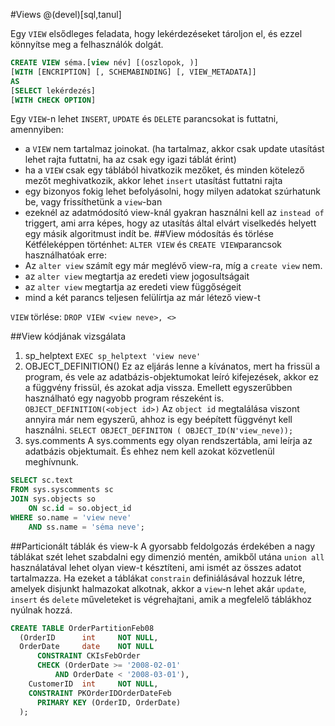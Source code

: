 #Views
@(devel)[sql,tanul]

Egy `VIEW` elsődleges feladata, hogy lekérdezéseket tároljon el, és ezzel könnyítse meg a felhasználók dolgát.
```sql
CREATE VIEW séma.[view név] [(oszlopok, )]
[WITH [ENCRIPTION] [, SCHEMABINDING] [, VIEW_METADATA]]
AS
[SELECT lekérdezés]
[WITH CHECK OPTION]
```
Egy `VIEW`-n lehet `INSERT`, `UPDATE` és `DELETE` parancsokat is futtatni, amennyiben:  
- a `VIEW` nem tartalmaz joinokat. (ha tartalmaz, akkor csak update utasítást lehet rajta futtatni, ha az csak egy igazi táblát érint)
- ha a `VIEW` csak egy táblából hivatkozik mezőket, és minden kötelező mezőt meghivatkozik, akkor lehet `insert` utasítást futtatni rajta
- egy bizonyos fokig lehet befolyásolni, hogy milyen adatokat szúrhatunk be, vagy frissíthetünk a `view`-ban
- ezeknél az adatmódosító view-knál gyakran használni kell az `instead of` triggert, ami arra képes, hogy az utasítás által elvárt viselkedés helyett egy másik algoritmust indít be. 
##View módosítás és törlése
Kétféleképpen történhet: `ALTER VIEW` és `CREATE VIEW`parancsok használhatóak erre: 
- Az `alter view` számít egy már meglévő view-ra, míg a `create view` nem. 
- az `alter view` megtartja az eredeti view jogosultságait
- az `alter view` megtartja az eredeti view függőségeit
- mind a két parancs teljesen felülírtja az már létező view-t

`VIEW` törlése:
`DROP VIEW <view neve>, <>`

##View kódjának vizsgálata
1. sp_helptext
`EXEC sp_helptext 'view neve'`
2. OBJECT_DEFINITION()
Ez az eljárás lenne a kívánatos, mert ha frissül a program, és vele az adatbázis-objektumokat leíró kifejezések, akkor ez a függvény frissül, és azokat adja vissza. Emellett egyszerűbben használható egy nagyobb program részeként is. 
`OBJECT_DEFINITION(<object id>)`
Az `object id` megtalálása viszont annyira már nem egyszerű, ahhoz is egy beépített függvényt kell használni. 
`SELECT OBJECT_DEFINITON ( OBJECT_ID(N'view_neve));`
3. sys.comments
A sys.comments egy olyan rendszertábla, ami leírja az adatbázis objektumait. És ehhez nem kell azokat közvetlenül meghívnunk. 
```SQL
SELECT sc.text
FROM sys.syscomments sc
JOIN sys.objects so
	ON sc.id = so.object_id
WHERE so.name = 'view neve'
	AND ss.name = 'séma neve';
```
##Particionált táblák és view-k
A gyorsabb feldolgozás érdekében a nagy táblákat szét lehet szabdalni egy dimenzió mentén, amikből utána `union all` használatával lehet olyan view-t késztíteni, ami ismét az összes adatot tartalmazza. Ha ezeket a táblákat `constrain` definiálásával hozzuk létre, amelyek disjunkt halmazokat alkotnak, akkor a `view`-n lehet akár `update`, `insert` és `delete` műveleteket is végrehajtani, amik a megfelelő táblákhoz nyúlnak hozzá. 
```sql
CREATE TABLE OrderPartitionFeb08
  (OrderID		int		NOT NULL,
  OrderDate		date	NOT NULL
	  CONSTRAINT CKIsFebOrder
	  CHECK (OrderDate >= '2008-02-01' 
		  AND OrderDate < '2008-03-01'),
	CustomerID	int		NOT NULL,
	CONSTRAINT PKOrderIDOrderDateFeb
	  PRIMARY KEY (OrderID, OrderDate)
  );
```

